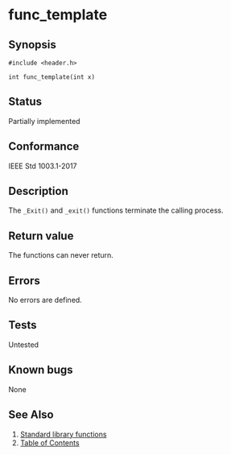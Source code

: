 <!-- Documentation template to fill -->
<!-- #MUST_BE: make good synopsis -->
# func_template

## Synopsis

`#include <header.h>`

`int func_template(int x)`

<!-- #MUST_BE: check status according to implementation -->
## Status

Partially implemented

<!-- #MUST_BE: if function shall be POSIX compliant print the standard signature  -->
## Conformance

IEEE Std 1003.1-2017

<!-- #MUST_BE: update description from opengroup AND READ IT and check if it matches  -->
## Description

The `_Exit()` and `_exit()` functions terminate the calling process.

<!-- #MUST_BE: check return values by the function  -->
## Return value

The functions can never return.

<!-- #MUST_BE: check what errors can cause the function to fail  -->
## Errors

No errors are defined.

<!-- #MUST_BE: function by default shall be untested, when tested there should be a link to test location and test 
command for ia32 test runner  -->
## Tests

Untested

<!-- #MUST_BE: check for pending issues in  -->
## Known bugs

None

## See Also

1. [Standard library functions](../README.md)
2. [Table of Contents](../../../README.md)
